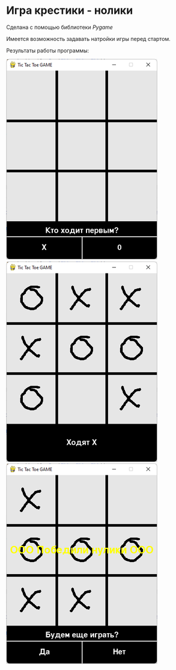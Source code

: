 # Игра крестики - нолики #

Сделана с помощью библиотеки _Pygame_

Имеется возможность задавать натройки игры перед стартом.

Результаты работы программы:

![Экран 1](screen1.png)
![Экран 2](screen2.png)
![Экран 3](screen3.png)

